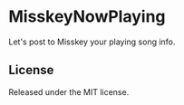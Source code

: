 # MisskeyNowPlaying
Let's post to Misskey your playing song info.
## License
Released under the MIT license.
